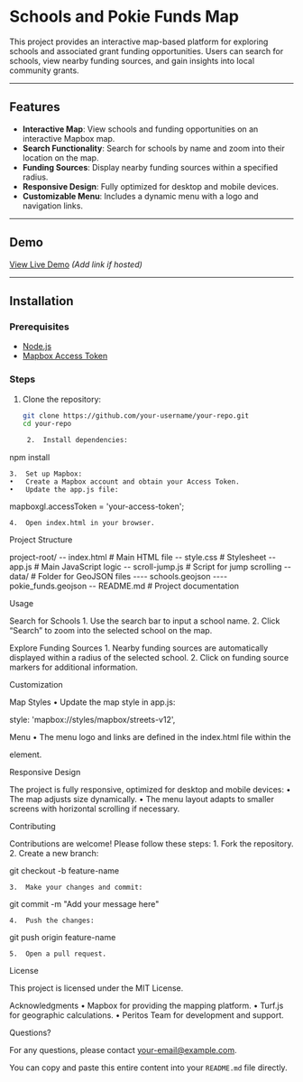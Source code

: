 
# Schools and Pokie Funds Map

This project provides an interactive map-based platform for exploring schools and associated grant funding opportunities. Users can search for schools, view nearby funding sources, and gain insights into local community grants.

---

## Features

- **Interactive Map**: View schools and funding opportunities on an interactive Mapbox map.
- **Search Functionality**: Search for schools by name and zoom into their location on the map.
- **Funding Sources**: Display nearby funding sources within a specified radius.
- **Responsive Design**: Fully optimized for desktop and mobile devices.
- **Customizable Menu**: Includes a dynamic menu with a logo and navigation links.

---

## Demo

[View Live Demo](#) *(Add link if hosted)*

---

## Installation

### Prerequisites

- [Node.js](https://nodejs.org/)
- [Mapbox Access Token](https://account.mapbox.com/)

### Steps

1. Clone the repository:
   ```bash
   git clone https://github.com/your-username/your-repo.git
   cd your-repo

	2.	Install dependencies:

npm install


	3.	Set up Mapbox:
	•	Create a Mapbox account and obtain your Access Token.
	•	Update the app.js file:

mapboxgl.accessToken = 'your-access-token';


	4.	Open index.html in your browser.

Project Structure

project-root/
-- index.html        # Main HTML file
-- style.css         # Stylesheet
-- app.js            # Main JavaScript logic
-- scroll-jump.js    # Script for jump scrolling
-- data/             # Folder for GeoJSON files
---- schools.geojson
---- pokie_funds.geojson
-- README.md         # Project documentation 

Usage

Search for Schools
	1.	Use the search bar to input a school name.
	2.	Click “Search” to zoom into the selected school on the map.

Explore Funding Sources
	1.	Nearby funding sources are automatically displayed within a radius of the selected school.
	2.	Click on funding source markers for additional information.

Customization

Map Styles
	•	Update the map style in app.js:

style: 'mapbox://styles/mapbox/streets-v12',



Menu
	•	The menu logo and links are defined in the index.html file within the <nav> element.

Responsive Design

The project is fully responsive, optimized for desktop and mobile devices:
	•	The map adjusts size dynamically.
	•	The menu layout adapts to smaller screens with horizontal scrolling if necessary.

Contributing

Contributions are welcome! Please follow these steps:
	1.	Fork the repository.
	2.	Create a new branch:

git checkout -b feature-name


	3.	Make your changes and commit:

git commit -m "Add your message here"


	4.	Push the changes:

git push origin feature-name


	5.	Open a pull request.

License

This project is licensed under the MIT License.

Acknowledgments
	•	Mapbox for providing the mapping platform.
	•	Turf.js for geographic calculations.
	•	Peritos Team for development and support.

Questions?

For any questions, please contact your-email@example.com.

You can copy and paste this entire content into your `README.md` file directly.
